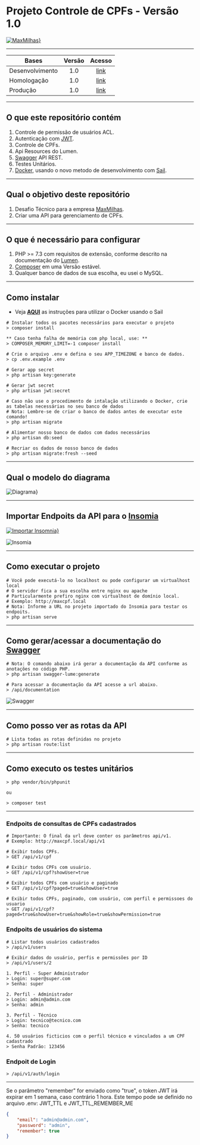 # Projeto Controle de CPFs - Versão 1.0

[![MaxMilhas}][i-MaxMilhas]][l-MaxMilhas]

---

**Bases** | **Versão** | **Acesso**
--------------- | :---: | :---:
Desenvolvimento | 1.0   | [link][l-Desenvolvimento]
Homologação     | 1.0   | [link][l-Homologacao]
Produção        | 1.0   | [link][l-Producao]

---

## O que este repositório contém  

1. Controle de permissão de usuários ACL.
2. Autenticação com [JWT][l-JWT].
3. Controle de CPFs.
4. Api Resources do Lumen.
5. [Swagger][l-Swagger] API REST.
6. Testes Unitários.
7. [Docker][l-Docker], usando o novo metodo de desenvolvimento com [Sail][l-Sail].

---

## Qual o objetivo deste repositório

1. Desafio Técnico para a empresa [MaxMilhas][l-MaxMilhas].
2. Criar uma API para gerenciamento de CPFs.

---

## O que é necessário para configurar

1. PHP >= 7.3 com requisitos de extensão, conforme descrito na documentação do [Lumen][l-Lumen].
2. [Composer][l-Composer] em uma Versão estável.
3. Qualquer banco de dados de sua escolha, eu usei o MySQL.
---

## Como instalar

- Veja **[AQUI][l-Doc-Docker]** as instruções para utilizar o Docker usando o Sail

```shell script
# Instalar todos os pacotes necessários para executar o projeto
> composer install

** Caso tenha falha de memória com php local, use: **
> COMPOSER_MEMORY_LIMIT=-1 composer install
 
# Crie o arquivo .env e defina o seu APP_TIMEZONE e banco de dados.
> cp .env.example .env

# Gerar app secret
> php artisan key:generate

# Gerar jwt secret
> php artisan jwt:secret

# Caso não use o procedimento de intalação utilizando o Docker, crie as tabelas necessárias no seu banco de dados
# Nota: Lembre-se de criar o banco de dados antes de executar este comando!
> php artisan migrate

# Alimentar nosso banco de dados com dados necessários
> php artisan db:seed

# Recriar os dados de nosso banco de dados
> php artisan migrate:fresh --seed
```

---

## Qual o modelo do diagrama

![Diagrama}][i-Diagrama]

---

## Importar Endpoits da API para o [Insomia][l-Insomia]
[![Importar Insomnia}][i-Insomia-Run]][l-Insomia-Import]

![Insomia][i-Insomia]

---

## Como executar o projeto

```shell script
# Você pode executá-lo no localhost ou pode configurar um virtualhost local
# O servidor fica a sua escolha entre nginx ou apache
# Particularmente prefiro nginx com virtualhost de domínio local. 
# Exemplo: http://maxcpf.local
# Nota: Informe a URL no projeto importado do Insomia para testar os endpoits. 
> php artisan serve
```

---

## Como gerar/acessar a documentação do [Swagger][l-Swagger-Doc]

```shell script
# Nota: O comando abaixo irá gerar a documentação da API conforme as anotações no código PHP. 
> php artisan swagger-lume:generate

# Para acessar a documentação da API acesse a url abaixo. 
> /api/documentation
```

![Swagger][i-Swagger]

---

## Como posso ver as rotas da API

```shell script
# Lista todas as rotas definidas no projeto 
> php artisan route:list
```

---

## Como executo os testes unitários

```shell script 
> php vendor/bin/phpunit

ou

> composer test
```

---

### Endpoits de consultas de CPFs cadastrados

```
# Importante: O final da url deve conter os parâmetros api/v1.
# Exemplo: http://maxcpf.local/api/v1

# Exibir todos CPFs.
> GET /api/v1/cpf

# Exibir todos CPFs com usuário.
> GET /api/v1/cpf?showUser=true

# Exibir todos CPFs com usuário e paginado
> GET /api/v1/cpf?paged=true&showUser=true

# Exibir todos CPFs, paginado, com usuário, com perfil e permissoes do usuario
> GET /api/v1/cpf?paged=true&showUser=true&showRole=true&showPermission=true
```

### Endpoits de usuários do sistema

```
# Listar todos usuários cadastrados
> /api/v1/users

# Exibir dados do usuário, perfis e permissões por ID
> /api/v1/users/2

1. Perfil - Super Administrador
> Login: super@super.com 
> Senha: super

2. Perfil - Administrador
> Login: admin@admin.com
> Senha: admin

3. Perfil - Técnico
> Login: tecnico@tecnico.com
> Senha: tecnico

4. 50 usuários ficticios com o perfil técnico e vinculados a um CPF cadastrado
> Senha Padrão: 123456

```

### Endpoit de Login

```
> /api/v1/auth/login
```

---

Se o parâmetro "remember" for enviado como "true", o token JWT irá expirar em 1 semana, caso contrário 1 hora.
Este tempo pode se definido no arquivo .env:
JWT_TTL e JWT_TTL_REMEMBER_ME

```json
{
	"email": "admin@admin.com",
	"password": "admin",
	"remember": true
}

```

[i-MaxMilhas]: doc/img/logo.svg "MaxMilhas"
[i-Diagrama]: doc/img/diagrama.png "Diagrama"
[i-Insomia]: doc/img/insomia.png "Insomia"
[i-Insomia-Run]: https://insomnia.rest/images/run.svg "Importar Insomia"
[i-Swagger]: doc/img/swagger.png "Swagger"

[l-MaxMilhas]: https://www.maxmilhas.com.br
[l-Doc-Docker]: doc/docker/README.md
[l-Lumen]: https://lumen.laravel.com/docs/6.x#server-requirements
[l-Insomia]: https://insomnia.rest/download
[l-Insomia-Import]: https://insomnia.rest/run/?label=Max%20CPF&uri=https%3A%2F%2Fraw.githubusercontent.com%2FJotapePinheiroSquadra%2Fmax-cpf%2Fmaster%2Fdoc%2Farquivos%2FInsomnia_export.json
[l-Composer]: https://getcomposer.org
[l-Swagger]: https://swagger.io
[l-JWT]: https://jwt.io
[l-Docker]: https://www.docker.com
[l-Sail]: https://laravel.com/docs/8.x/sail

[l-Swagger-Doc]: http://maxcpf.local/api/documentation
[l-Desenvolvimento]: http://maxcpf.local
[l-Homologacao]: http://maxcpf.local
[l-Producao]: http://maxcpf.local
